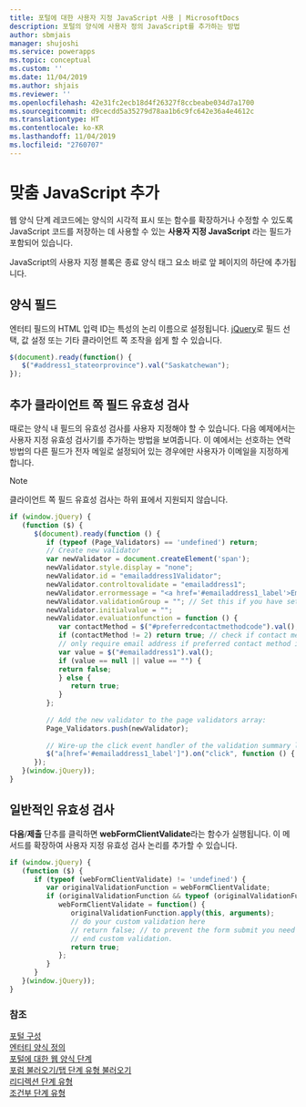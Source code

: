 ```yaml
---
title: 포털에 대한 사용자 지정 JavaScript 사용 | MicrosoftDocs
description: 포털의 양식에 사용자 정의 JavaScript를 추가하는 방법
author: sbmjais
manager: shujoshi
ms.service: powerapps
ms.topic: conceptual
ms.custom: ''
ms.date: 11/04/2019
ms.author: shjais
ms.reviewer: ''
ms.openlocfilehash: 42e31fc2ecb18d4f26327f8ccbeabe034d7a1700
ms.sourcegitcommit: d9cecdd5a35279d78aa1b6c9fc642e36a4e4612c
ms.translationtype: HT
ms.contentlocale: ko-KR
ms.lasthandoff: 11/04/2019
ms.locfileid: "2760707"
---
```

# <a name="add-custom-javascript"></a>맞춤 JavaScript 추가

웹 양식 단계 레코드에는 양식의 시각적 표시 또는 함수를 확장하거나 수정할 수 있도록 JavaScript 코드를 저장하는 데 사용할 수 있는 **사용자 지정 JavaScript** 라는 필드가 포함되어 있습니다.

JavaScript의 사용자 지정 블록은 종료 양식 태그 요소 바로 앞 페이지의 하단에 추가됩니다.

## <a name="form-fields"></a>양식 필드

엔터티 필드의 HTML 입력 ID는 특성의 논리 이름으로 설정됩니다. [jQuery](https://jquery.com/)로 필드 선택, 값 설정 또는 기타 클라이언트 쪽 조작을 쉽게 할 수 있습니다.  

```JavaScript
$(document).ready(function() {
   $("#address1_stateorprovince").val("Saskatchewan");
});
```

## <a name="additional-client-side-field-validation"></a>추가 클라이언트 쪽 필드 유효성 검사
때로는 양식 내 필드의 유효성 검사를 사용자 지정해야 할 수 있습니다. 다음 예제에서는 사용자 지정 유효성 검사기를 추가하는 방법을 보여줍니다. 이 예에서는 선호하는 연락 방법의 다른 필드가 전자 메일로 설정되어 있는 경우에만 사용자가 이메일을 지정하게 합니다.

> [!NOTE]
> 클라이언트 쪽 필드 유효성 검사는 하위 표에서 지원되지 않습니다.

```JavaScript
if (window.jQuery) {
   (function ($) {
      $(document).ready(function () {
         if (typeof (Page_Validators) == 'undefined') return;
         // Create new validator
         var newValidator = document.createElement('span');
         newValidator.style.display = "none";
         newValidator.id = "emailaddress1Validator";
         newValidator.controltovalidate = "emailaddress1";
         newValidator.errormessage = "<a href='#emailaddress1_label'>Email is a required field.</a>";
         newValidator.validationGroup = ""; // Set this if you have set ValidationGroup on the form
         newValidator.initialvalue = "";
         newValidator.evaluationfunction = function () {
            var contactMethod = $("#preferredcontactmethodcode").val();
            if (contactMethod != 2) return true; // check if contact method is not 'Email'.
            // only require email address if preferred contact method is email.
            var value = $("#emailaddress1").val();
            if (value == null || value == "") {
            return false;
            } else {
               return true;
            }
         };
 
         // Add the new validator to the page validators array:
         Page_Validators.push(newValidator);
 
         // Wire-up the click event handler of the validation summary link
         $("a[href='#emailaddress1_label']").on("click", function () { scrollToAndFocus('emailaddress1_label','emailaddress1'); });
      });
   }(window.jQuery));
}
```

## <a name="general-validation"></a>일반적인 유효성 검사

**다음**/**제출** 단추를 클릭하면 **webFormClientValidate**라는 함수가 실행됩니다. 이 메서드를 확장하여 사용자 지정 유효성 검사 논리를 추가할 수 있습니다.

```JavaScript
if (window.jQuery) {
   (function ($) {
      if (typeof (webFormClientValidate) != 'undefined') {
         var originalValidationFunction = webFormClientValidate;
         if (originalValidationFunction && typeof (originalValidationFunction) == "function") {
            webFormClientValidate = function() {
               originalValidationFunction.apply(this, arguments);
               // do your custom validation here
               // return false; // to prevent the form submit you need to return false
               // end custom validation.
               return true;
            };
         }
      }
   }(window.jQuery));
}
```
### <a name="see-also"></a>참조

[포털 구성](configure-portal.md)  
[엔터티 양식 정의](entity-forms.md)  
[포털에 대한 웹 양식 단계](web-form-steps.md)  
[포럼 불러오기/탭 단계 유형 불러오기](load-form-step.md)  
[리디렉션 단계 유형](add-redirect-step.md)  
[조건부 단계 유형](add-conditional-step.md)
